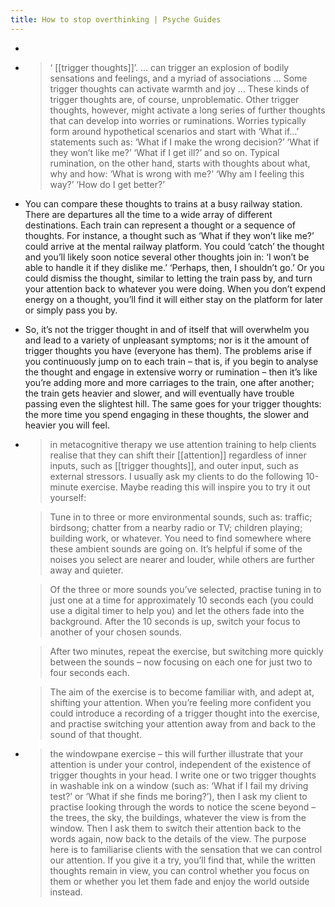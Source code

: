 ```yaml
---
title: How to stop overthinking | Psyche Guides
---
```


-
-
  > ‘ [[trigger thoughts]]’. ... can trigger an explosion of bodily sensations and feelings, and a myriad of associations ... Some trigger thoughts can activate warmth and joy ... These kinds of trigger thoughts are, of course, unproblematic. Other trigger thoughts, however, might activate a long series of further thoughts that can develop into worries or ruminations. Worries typically form around hypothetical scenarios and start with ‘What if…’ statements such as: ‘What if I make the wrong decision?’ ‘What if they won’t like me?’ ‘What if I get ill?’ and so on. Typical rumination, on the other hand, starts with thoughts about what, why and how: ‘What is wrong with me?’ ‘Why am I feeling this way?’ ‘How do I get better?’
- You can compare these thoughts to trains at a busy railway station. There are departures all the time to a wide array of different destinations. Each train can represent a thought or a sequence of thoughts. For instance, a thought such as ‘What if they won’t like me?’ could arrive at the mental railway platform. You could ‘catch’ the thought and you’ll likely soon notice several other thoughts join in: ‘I won’t be able to handle it if they dislike me.’ ‘Perhaps, then, I shouldn’t go.’ Or you could dismiss the thought, similar to letting the train pass by, and turn your attention back to whatever you were doing. When you don’t expend energy on a thought, you’ll find it will either stay on the platform for later or simply pass you by.
- So, it’s not the trigger thought in and of itself that will overwhelm you and lead to a variety of unpleasant symptoms; nor is it the amount of trigger thoughts you have (everyone has them). The problems arise if you continuously jump on to each train – that is, if you begin to analyse the thought and engage in extensive worry or rumination – then it’s like you’re adding more and more carriages to the train, one after another; the train gets heavier and slower, and will eventually have trouble passing even the slightest hill. The same goes for your trigger thoughts: the more time you spend engaging in these thoughts, the slower and heavier you will feel.
-
  > in metacognitive therapy we use attention training to help clients realise that they can shift their [[attention]] regardless of inner inputs, such as [[trigger thoughts]], and outer input, such as external stressors. I usually ask my clients to do the following 10-minute exercise. Maybe reading this will inspire you to try it out yourself: 
  
  > Tune in to three or more environmental sounds, such as: traffic; birdsong; chatter from a nearby radio or TV; children playing; building work, or whatever. You need to find somewhere where these ambient sounds are going on. It’s helpful if some of the noises you select are nearer and louder, while others are further away and quieter. 
  
  > Of the three or more sounds you’ve selected, practise tuning in to just one at a time for approximately 10 seconds each (you could use a digital timer to help you) and let the others fade into the background. After the 10 seconds is up, switch your focus to another of your chosen sounds. 
  
  > After two minutes, repeat the exercise, but switching more quickly between the sounds – now focusing on each one for just two to four seconds each. 
  
  > The aim of the exercise is to become familiar with, and adept at, shifting your attention. When you’re feeling more confident you could introduce a recording of a trigger thought into the exercise, and practise switching your attention away from and back to the sound of that thought.
-
  > the windowpane exercise – this will further illustrate that your attention is under your control, independent of the existence of trigger thoughts in your head. I write one or two trigger thoughts in washable ink on a window (such as: ‘What if I fail my driving test?’ or ‘What if she finds me boring?’), then I ask my client to practise looking through the words to notice the scene beyond – the trees, the sky, the buildings, whatever the view is from the window. Then I ask them to switch their attention back to the words again, now back to the details of the view. The purpose here is to familiarise clients with the sensation that we can control our attention. If you give it a try, you’ll find that, while the written thoughts remain in view, you can control whether you focus on them or whether you let them fade and enjoy the world outside instead.
